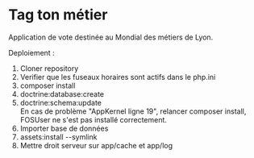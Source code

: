Tag ton métier
=====
Application de vote destinée au Mondial des métiers de Lyon.

Deploiement :
1) Cloner repository
2) Verifier que les fuseaux horaires sont actifs dans le php.ini
3) composer install
4) doctrine:database:create
5) doctrine:schema:update  
    En cas de problème "AppKernel ligne 19", relancer composer install, FOSUser ne s'est pas installé correctement.
6) Importer base de données
6) assets:install --symlink
7) Mettre droit serveur sur app/cache et app/log